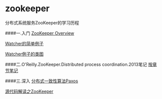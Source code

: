 zookeeper
=========

分布式系统服务ZooKeeper的学习历程

####一.入门
[ZooKeeper Overview](https://github.com/llohellohe/zookeeper/blob/master/docs/overview.md)

[Watcher的简单例子](https://github.com/llohellohe/zookeeper/blob/master/docs/java-example.md)

[Watcher例子的类图](https://raw.github.com/llohellohe/zookeeper/master/docs/class-java-example.png)

####二.O'Reilly.ZooKeeper.Distributed process coordination.2013笔记
[按章节笔记](https://github.com/llohellohe/llohellohe.github.com/tree/master/readers/ZooKeeper)

####三.深入
[分布式一致性算法Paxos](http://www.hiyangqi.com/%E5%88%86%E5%B8%83%E5%BC%8F/paxos.html)

[源代码解读之ZooKeeper](http://www.hiyangqi.com/%E5%88%86%E5%B8%83%E5%BC%8F/read-zookeeper-source-code-zookeeper.html)


